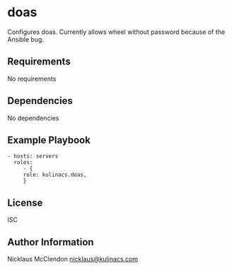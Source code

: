 doas
====

Configures doas. Currently allows wheel without password because of the Ansible
bug.

Requirements
------------

No requirements


Dependencies
------------

No dependencies

Example Playbook
----------------

    - hosts: servers
      roles:
         - { 
		 role: kulinacs.doas,
		 }

License
-------

ISC

Author Information
------------------

Nicklaus McClendon <nicklaus@kulinacs.com>
